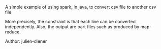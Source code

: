 
A simple example of using spark, in java, to convert csv file to another csv file

More precisely, the constraint is that each line can be converted independently.
Also, the output are part files such as produced by map-reduce.

Author: julien-diener